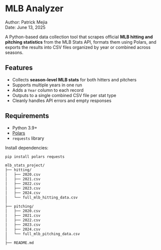 # MLB Analyzer

Author: Patrick Mejia  
Date: June 13, 2025  

A Python-based data collection tool that scrapes official **MLB hitting and pitching statistics** from the MLB Stats API, formats them using Polars, and exports the results into CSV files organized by year or combined across seasons.

## Features

- Collects **season-level MLB stats** for both hitters and pitchers
- Supports multiple years in one run
- Adds a `Year` column to each record
- Outputs to a single combined CSV file per stat type
- Cleanly handles API errors and empty responses

## Requirements

- Python 3.9+
- [Polars](https://pola-rs.github.io/polars/)
- `requests` library

Install dependencies:

```bash
pip install polars requests

mlb_stats_project/
├── hitting/
│   ├── 2020.csv
│   ├── 2021.csv
│   ├── 2022.csv
│   ├── 2023.csv
│   ├── 2024.csv
│   └── full_mlb_hitting_data.csv
│
├── pitching/
│   ├── 2020.csv
│   ├── 2021.csv
│   ├── 2022.csv
│   ├── 2023.csv
│   ├── 2024.csv
│   └── full_mlb_pitching_data.csv
│
├── README.md                          

